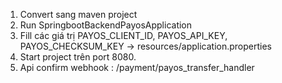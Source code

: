 1. Convert sang maven project
2. Run SpringbootBackendPayosApplication
3. Fill các giá trị PAYOS_CLIENT_ID, PAYOS_API_KEY, PAYOS_CHECKSUM_KEY -> resources/application.properties
4. Start project trên port 8080.
5. Api confirm webhook : /payment/payos_transfer_handler
